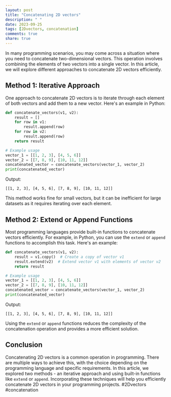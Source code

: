 ```yaml
---
layout: post
title: "Concatenating 2D vectors"
description: " "
date: 2023-09-25
tags: [2Dvectors, concatenation]
comments: true
share: true
---
```


In many programming scenarios, you may come across a situation where you need to concatenate two-dimensional vectors. This operation involves combining the elements of two vectors into a single vector. In this article, we will explore different approaches to concatenate 2D vectors efficiently.

## Method 1: Iterative Approach

One approach to concatenate 2D vectors is to iterate through each element of both vectors and add them to a new vector. Here's an example in Python:

```python
def concatenate_vectors(v1, v2):
    result = []
    for row in v1:
        result.append(row)
    for row in v2:
        result.append(row)
    return result

# Example usage
vector_1 = [[1, 2, 3], [4, 5, 6]]
vector_2 = [[7, 8, 9], [10, 11, 12]]
concatenated_vector = concatenate_vectors(vector_1, vector_2)
print(concatenated_vector)
```

Output:
```
[[1, 2, 3], [4, 5, 6], [7, 8, 9], [10, 11, 12]]
```

This method works fine for small vectors, but it can be inefficient for large datasets as it requires iterating over each element.

## Method 2: Extend or Append Functions

Most programming languages provide built-in functions to concatenate vectors efficiently. For example, in Python, you can use the `extend` or `append` functions to accomplish this task. Here's an example:

```python
def concatenate_vectors(v1, v2):
    result = v1.copy()  # Create a copy of vector v1
    result.extend(v2)  # Extend vector v1 with elements of vector v2
    return result

# Example usage
vector_1 = [[1, 2, 3], [4, 5, 6]]
vector_2 = [[7, 8, 9], [10, 11, 12]]
concatenated_vector = concatenate_vectors(vector_1, vector_2)
print(concatenated_vector)
```

Output:
```
[[1, 2, 3], [4, 5, 6], [7, 8, 9], [10, 11, 12]]
```

Using the `extend` or `append` functions reduces the complexity of the concatenation operation and provides a more efficient solution.

## Conclusion

Concatenating 2D vectors is a common operation in programming. There are multiple ways to achieve this, with the choice depending on the programming language and specific requirements. In this article, we explored two methods - an iterative approach and using built-in functions like `extend` or `append`. Incorporating these techniques will help you efficiently concatenate 2D vectors in your programming projects. #2Dvectors #concatenation